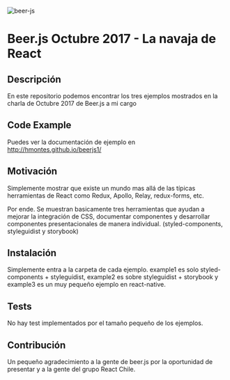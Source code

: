 ![beer-js](https://i.imgur.com/eK3RSS4.png)
# Beer.js Octubre 2017 - La navaja de React

## Descripción

En este repositorio podemos encontrar los tres ejemplos mostrados en la charla de Octubre 2017 de Beer.js a mi cargo

## Code Example

Puedes ver la documentación de ejemplo en http://hmontes.github.io/beerjs1/

## Motivación

Simplemente mostrar que existe un mundo mas allá de las típicas herramientas de React como Redux, Apollo, Relay, redux-forms, etc.

Por ende.  Se muestran basicamente tres herramientas que ayudan a mejorar la integración de CSS, documentar componentes y desarrollar componentes presentacionales de manera individual. (styled-components, styleguidist y storybook)

## Instalación

Simplemente entra a la carpeta de cada ejemplo. example1 es solo styled-components + styleguidist, example2 es sobre styleguidist + storybook y example3 es un muy pequeño ejemplo en react-native.

## Tests

No hay test implementados por el tamaño pequeño de los ejemplos.

## Contribución

Un pequeño agradecimiento a la gente de beer.js por la oportunidad de presentar y a la gente del grupo React Chile.
